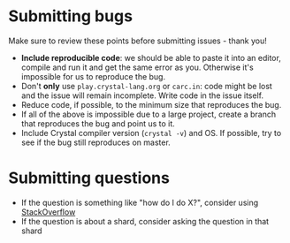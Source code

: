 # Submitting bugs

Make sure to review these points before submitting issues - thank you!

- **Include reproducible code**: we should be able to paste it into an editor, compile and run it and get the same error as you. Otherwise it's impossible for us to reproduce the bug.
- Don't **only** use `play.crystal-lang.org` or `carc.in`: code might be lost and the issue will remain incomplete. Write code in the issue itself.
- Reduce code, if possible, to the minimum size that reproduces the bug.
- If all of the above is impossible due to a large project, create a branch that reproduces the bug and point us to it.
- Include Crystal compiler version (`crystal -v`) and OS. If possible, try to see if the bug still reproduces on master.

# Submitting questions

- If the question is something like "how do I do X?", consider using [StackOverflow](http://stackoverflow.com/questions/tagged/crystal-lang)
- If the question is about a shard, consider asking the question in that shard
